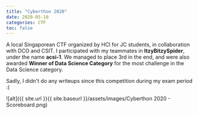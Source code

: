 ```yaml
---
title: "Cyberthon 2020"
date: 2020-05-10
categories: CTF
toc: false
--- 
```


A local Singaporean CTF organized by HCI for JC students, in collaboration with DCO and CSIT. I participated with my teammates in **ItzyBitzySpider**, under the name **acsi-1**. We managed to place 3rd in the end, and were also awarded **Winner of Data Science Category** for the most challenge in the Data Science category. 

Sadly, I didn't do any writeups since this competition during my exam period :(

![alt]({{ site.url }}{{ site.baseurl }}/assets/images/Cyberthon 2020 - Scoreboard.png)
